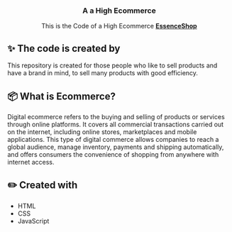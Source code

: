 <div align="center">

  <h3 align="center">A a High Ecommerce</h3>

   <div align="center">
     This is the Code of a High Ecommerce <a href="https://ecommerce-web-mc.web.app/" target="_blank"><b>EssenceShop</b></a>
    </div>
</div>

## ✨ The code is created by


This repository is created for those people who like to sell products and have a brand in mind, to sell many products with good efficiency.

## 📦 What is Ecommerce? 

Digital ecommerce refers to the buying and selling of products or services through online platforms. It covers all commercial transactions carried out on the internet, including online stores, marketplaces and mobile applications. This type of digital commerce allows companies to reach a global audience, manage inventory, payments and shipping automatically, and offers consumers the convenience of shopping from anywhere with internet access.


## ✏️​ Created with

- HTML
- CSS
- JavaScript
